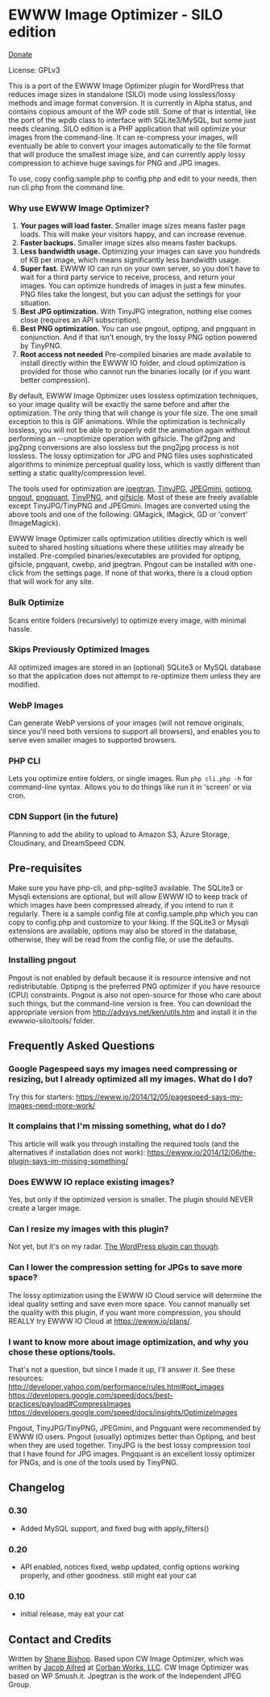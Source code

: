 # EWWW Image Optimizer - SILO edition
[Donate](https://www.paypal.com/cgi-bin/webscr?cmd=_s-xclick&hosted_button_id=MKMQKCBFFG3WW)

License: GPLv3

This is a port of the EWWW Image Optimizer plugin for WordPress that reduces image sizes in standalone (SILO) mode using lossless/lossy methods and image format conversion. It is currently in Alpha status, and contains copious amount of the WP code still. Some of that is intential, like the port of the wpdb class to interface with SQLite3/MySQL, but some just needs cleaning.
SILO edition is a PHP application that will optimize your images from the command-line. It can re-compress your images, will eventually be able to convert your images automatically to the file format that will produce the smallest image size, and can currently apply lossy compression to achieve huge savings for PNG and JPG images.

To use, copy config.sample.php to config.php and edit to your needs, then run cli.php from the command line.

### Why use EWWW Image Optimizer?

1. **Your pages will load faster.** Smaller image sizes means faster page loads. This will make your visitors happy, and can increase revenue.
2. **Faster backups.** Smaller image sizes also means faster backups.
3. **Less bandwidth usage.** Optimizing your images can save you hundreds of KB per image, which means significantly less bandwidth usage.
4. **Super fast.** EWWW IO can run on your own server, so you don’t have to wait for a third party service to receive, process, and return your images. You can optimize hundreds of images in just a few minutes. PNG files take the longest, but you can adjust the settings for your situation.
5. **Best JPG optimization.** With TinyJPG integration, nothing else comes close (requires an API subscription).
6. **Best PNG optimization.** You can use pngout, optipng, and pngquant in conjunction. And if that isn't enough, try the lossy PNG option powered by TinyPNG.
7. **Root access not needed** Pre-compiled binaries are made available to install directly within the EWWW IO folder, and cloud optimization is provided for those who cannot run the binaries locally (or if you want better compression).

By default, EWWW Image Optimizer uses lossless optimization techniques, so your image quality will be exactly the same before and after the optimization. The only thing that will change is your file size. The one small exception to this is GIF animations. While the optimization is technically lossless, you will not be able to properly edit the animation again without performing an --unoptimize operation with gifsicle. The gif2png and jpg2png conversions are also lossless but the png2jpg process is not lossless. The lossy optimization for JPG and PNG files uses sophisticated algorithms to minimize perceptual quality loss, which is vastly different than setting a static quality/compression level.

The tools used for optimization are [jpegtran](http://jpegclub.org/jpegtran/), [TinyJPG](http://www.tinyjpg.com), [JPEGmini](http://www.jpegmini.com), [optipng](http://optipng.sourceforge.net/), [pngout](http://advsys.net/ken/utils.htm), [pngquant](http://pngquant.org/), [TinyPNG](http://www.tinypng.com), and [gifsicle](http://www.lcdf.org/gifsicle/). Most of these are freely available except TinyJPG/TinyPNG and JPEGmini. Images are converted using the above tools and one of the following: GMagick, IMagick, GD or 'convert' (ImageMagick).

EWWW Image Optimizer calls optimization utilities directly which is well suited to shared hosting situations where these utilities may already be installed. Pre-compiled binaries/executables are provided for optipng, gifsicle, pngquant, cwebp, and jpegtran. Pngout can be installed with one-click from the settings page. If none of that works, there is a cloud option that will work for any site.

### Bulk Optimize

Scans entire folders (recursively) to optimize every image, with minimal hassle.

### Skips Previously Optimized Images

All optimized images are stored in an (optional) SQLite3 or MySQL database so that the application does not attempt to re-optimize them unless they are modified.

### WebP Images

Can generate WebP versions of your images (will not remove originals, since you'll need both versions to support all browsers), and enables you to serve even smaller images to supported browsers.

### PHP CLI

Lets you optimize entire folders, or single images. Run `php cli.php -h` for command-line syntax. Allows you to do things like run it in 'screen' or via cron.

### CDN Support (in the future)

Planning to add the ability to upload to Amazon S3, Azure Storage, Cloudinary, and DreamSpeed CDN.

## Pre-requisites

Make sure you have php-cli, and php-sqlite3 available. The SQLite3 or Mysqli extensions are optional, but will allow EWWW IO to keep track of which images have been compressed already, if you intend to run it regularly. There is a sample config file at config.sample.php which you can copy to config.php and customize to your liking. If the SQLite3 or Mysqli extensions are available, options may also be stored in the database, otherwise, they will be read from the config file, or use the defaults.

### Installing pngout

Pngout is not enabled by default because it is resource intensive and not redistributable. Optipng is the preferred PNG optimizer if you have resource (CPU) constraints. Pngout is also not open-source for those who care about such things, but the command-line version is free. You can download the appropriate version from http://advsys.net/ken/utils.htm and install it in the ewwwio-silo/tools/ folder.

## Frequently Asked Questions

### Google Pagespeed says my images need compressing or resizing, but I already optimized all my images. What do I do?

Try this for starters: https://ewww.io/2014/12/05/pagespeed-says-my-images-need-more-work/

### It complains that I'm missing something, what do I do?

This article will walk you through installing the required tools (and the alternatives if installation does not work): https://ewww.io/2014/12/06/the-plugin-says-im-missing-something/

### Does EWWW IO replace existing images?

Yes, but only if the optimized version is smaller. The plugin should NEVER create a larger image.

### Can I resize my images with this plugin?

Not yet, but it's on my radar. [The WordPress plugin can though](https://ewww.io).

### Can I lower the compression setting for JPGs to save more space?

The lossy optimization using the EWWW IO Cloud service will determine the ideal quality setting and save even more space. You cannot manually set the quality with this plugin, if you want more compression, you should REALLY try EWWW IO Cloud at https://ewww.io/plans/.

### I want to know more about image optimization, and why you chose these options/tools.

That's not a question, but since I made it up, I'll answer it. See these resources:  
http://developer.yahoo.com/performance/rules.html#opt_images  
https://developers.google.com/speed/docs/best-practices/payload#CompressImages  
https://developers.google.com/speed/docs/insights/OptimizeImages

Pngout, TinyJPG/TinyPNG, JPEGmini, and Pngquant were recommended by EWWW IO users. Pngout (usually) optimizes better than Optipng, and best when they are used together. TinyJPG is the best lossy compression tool that I have found for JPG images. Pngquant is an excellent lossy optimizer for PNGs, and is one of the tools used by TinyPNG.

## Changelog

### 0.30
* Added MySQL support, and fixed bug with apply_filters()

### 0.20
* API enabled, notices fixed, webp updated, config options working properly, and other goodness. still might eat your cat

### 0.10
* initial release, may eat your cat

## Contact and Credits

Written by [Shane Bishop](https://ewww.io). Based upon CW Image Optimizer, which was written by [Jacob Allred](http://www.jacoballred.com/) at [Corban Works, LLC](http://www.corbanworks.com/). CW Image Optimizer was based on WP Smush.it. Jpegtran is the work of the Independent JPEG Group.  
